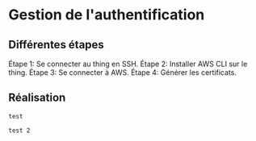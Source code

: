 # Gestion de l'authentification

## Différentes étapes

Étape 1: Se connecter au thing en SSH.
Étape 2: Installer AWS CLI sur le thing.
Étape 3: Se connecter à AWS.
Étape 4: Générer les certificats.

## Réalisation

```
test
```

```
test 2
```
